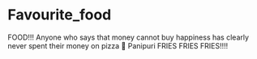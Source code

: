 # Favourite_food
FOOD!!!
Anyone who says that money cannot buy happiness has clearly never spent their money on pizza 🍕
Panipuri
FRIES FRIES FRIES!!!!

